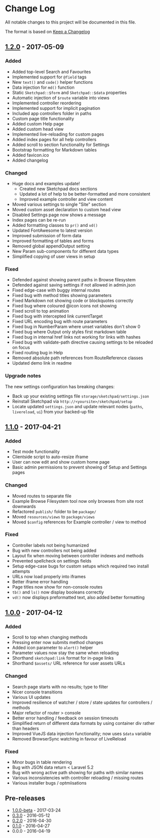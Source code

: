 # Change Log
All notable changes to this project will be documented in this file.

The format is based on [Keep a Changelog](http://keepachangelog.com/)


## [1.2.0] - 2017-05-09

### Added

- Added top-level Search and Favourites 
- Implemented support for `@field` tags
- New `text()` and `code()` helper functions
- Data injection for `md()` function
- Static `Sketchpad::$form` and `Sketchpad::$data` properties
- Automatic injection of `$route` variable into views
- Implemented controller reordering
- Implemented support for implicit pagination
- Included app controllers folder in paths
- Custom page title functionality
- Added custom Help page
- Added custom head view
- Implemented live-reloading for custom pages
- Added index pages for all help controllers
- Added scroll to section functionality for Settings
- Bootstrap formatting for Markdown tables
- Added favicon.ico
- Added changelog

### Changed

- Huge docs and examples update!
  - Created new Sketchpad docs sections
  - Updated a lot of help to be better-formatted and more consistent
  - Improved example controller and view content
- Moved various settings to single "Site" section
- Moved custom asset declaration to custom head view
- Disabled Settings page now shows a message
- Index pages can be re-run
- Added formatting classes to `pr()` and `vd()`
- Updated FontAwesome to latest version
- Improved submission of form data
- Improved formatting of tables and forms
- Removed global appendOutput setting
- New Param sub-components for different data types
- Simplified copying of user views in setup

### Fixed

- Defended against showing parent paths in Browse filesystem
- Defended against saving settings if not allowed in admin.json
- Fixed edge-case with buggy internal routes
- Fixed bug with method titles showing parameters
- Fixed Markdown not showing code or blockquotes correctly
- Fixed bug where coloured @icon icons not showing
- Fixed scroll to top animation
- Fixed bug with intercepted link currentTarget
- Fixed URL encoding bug with route parameters
- Fixed bug in NumberParam where unset variables don't show 0
- Fixed bug where Output only styles first markdown table
- Fixed bug in internal href links not working for links with hashes
- Fixed bug with validate-path directive causing settings to be reloaded on focus
- Fixed routing bug in Help
- Removed absolute path references from RouteReference classes
- Updated demo link in readme

### Upgrade notes

The new settings configuration has breaking changes:

- Back up your existing settings file `storage/sketchpad/settings.json`
- Reinstall Sketchpad via `http://<yoursite>/sketchpad/setup`
- Locate updated `settings.json` and update relevant nodes (`paths`, `livereload`, `ui`) from your backed-up file


## [1.1.0] - 2017-04-21

### Added

- Test mode functionality 
- Clientside script to auto-resize iframe
- User can now edit and show custom home page
- Basic admin permissions to prevent showing of Setup and Settings pages

### Changed

- Moved routes to separate file
- Example Browse Filesystem tool now only browses from site root downwards
- Refactored `publish/` folder to be `package/`
- Moved `resources/views` to `package/views`
- Moved `$config` references for Example controller / view to method

### Fixed

- Controller labels not being humanized
- Bug with new controllers not being added
- Layout fix when moving between controller indexes and methods
- Prevented spellcheck on settings fields
- Setup edge-case bugs for custom setups which required two install attempts
- URLs now load properly into iframes
- Better iframe error handling
- Page titles now show for non-console routes
- `tb()` and `ls()` now display booleans correctly
- `vd()` now displays preformatted text, also added better formatting


## [1.0.0] - 2017-04-12

### Added

- Scroll to top when changing methods
- Pressing enter now submits method changes
- Added icon parameter to `alert()` helper
- Parameter values now stay the same when reloading
- Shorthand `sketchpad:link` format for in-page links
- Shorthand `$assets/` URL reference for user assets URLs

### Changed

- Search page starts with no results; type to filter
- Nicer console transitions
- Various UI updates
- Improved resilience of watcher / store / state updates for controllers / methods
- Major refactor of router > console
- Better error handling / feedback on session timeouts
- Simplified return of different data formats by using container div rather than headers
- Improved VueJS data injection functionality; now uses `$data` variable
- Removed BrowserSync watching in favour of LiveReload

### Fixed

- Minor bugs in table rendering
- Bug with JSON data return < Laravel 5.2
- Bug with wrong active path showing for paths with similar names
- Various inconsistencies with controller reloading / missing routes
- Various installer bugs / optmiisations

## Pre-releases

- [1.0.0-beta] - 2017-03-24
- [0.3.0] - 2016-05-12
- [0.2.0] - 2016-04-30
- [0.1.0] - 2016-04-27
- 0.0.0 - 2016-04-19

[1.2.0]: https://github.com/davestewart/laravel-sketchpad/compare/v1.1.0...v1.2.0
[1.1.0]: https://github.com/davestewart/laravel-sketchpad/compare/v1.0.0...v1.1.0
[1.0.0]: https://github.com/davestewart/laravel-sketchpad/compare/v1.0.0-beta...v1.0.0
[1.0.0-beta]: https://github.com/davestewart/laravel-sketchpad/compare/v0.3...v1.0.0-beta
[0.3.0]: https://github.com/davestewart/laravel-sketchpad/compare/v0.2...v0.3
[0.2.0]: https://github.com/davestewart/laravel-sketchpad/compare/v0.1...v0.2
[0.1.0]: https://github.com/davestewart/laravel-sketchpad/compare/3b2c4c0efdffaaead8a490132c49bdea3a3aef1c...v0.1
